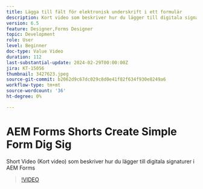 ```yaml
---
title: Lägga till fält för elektronisk underskrift i ett formulär
description: Kort video som beskriver hur du lägger till digitala signaturer i ett AEM
version: 6.5
feature: Designer,Forms Designer
topic: Development
role: User
level: Beginner
doc-type: Value Video
duration: 112
last-substantial-update: 2024-02-29T00:00:00Z
jira: KT-15056
thumbnail: 3427623.jpeg
source-git-commit: b2062d9c67dc029c8d0e41f82f634f930e8249a6
workflow-type: tm+mt
source-wordcount: '36'
ht-degree: 0%

---
```



# AEM Forms Shorts Create Simple Form Dig Sig

Short Video (Kort video) som beskriver hur du lägger till digitala signaturer i AEM Forms

>[!VIDEO](https://video.tv.adobe.com/v/3427623/?learn=on)
